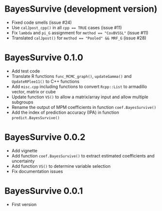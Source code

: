 # BayesSurvive (development version)

* Fixed code smells (issue #24)
* Use `calJpost_cpp()` in all `cpp == TRUE` cases (issue #11)
* Fix `lambda` and `pi_G` assignment for `method == "CovBVSSL"` (issue #11)
* Translated `calJpost()` for `method == "Pooled" && MRF_G` (issue #28)

# BayesSurvive 0.1.0

* Add test code
* Translate R functions `func_MCMC_graph()`, `updateGamma()` and `UpdateRPlee11()` to C++ functions
* Add `misc.cpp` including functions to convert `Rcpp::List` to armadillo vector, matrix or cube
* Update function `VS()` to allow a matrix/array input and allow multiple subgroups
* Rename the output of MPM coefficients in function `coef.BayesSurvive()`
* Add the index of prediction accuracy (IPA) in function `predict.BayesSurvive()`

# BayesSurvive 0.0.2

* Add vignette
* Add function `coef.BayesSurvive()` to extract estimated coefficients and uncertainty
* Add function `VS()` to determine variable selection
* Fix documentation issues

# BayesSurvive 0.0.1

* First version
